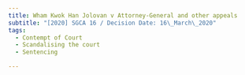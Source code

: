 ```yaml
---
title: Wham Kwok Han Jolovan v Attorney-General and other appeals
subtitle: "[2020] SGCA 16 / Decision Date: 16\_March\_2020"
tags:
  - Contempt of Court
  - Scandalising the court
  - Sentencing

---
```

